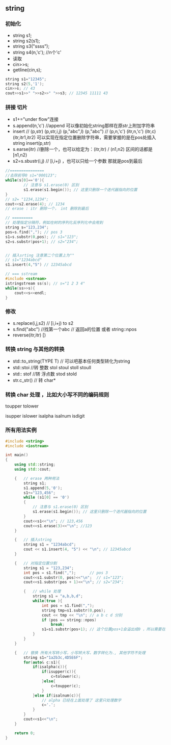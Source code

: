 
## string 

### 初始化 
- string s1;
- string s2(s1);
- string s3("ssss");
- string s4(n,'c'); //n个'c'
- 读取
- cin>>s;
- getline(cin,s);

```c++
string s1="12345";
string s2(5,'1');
cin>>s; // 43
cout>>s1>>" ">>s2>>" ">>s3; // 12345 11111 43
```

### 拼接 切片
- s1+="under flow"连接
- s.append(n,'c') //append 可以像初始化string那样在原str上附加字符串  
- insert // (p,str) (p,str,i,j) (p,"abc",l) (p,"abc") 
           // (p,n,'c') (itr,n,'c') (itr,c) (itr,itr1,itr2)
        可以实现在指定位置删除字符串，需要掌握的是在pos处插入string insert(p,str)
- s.earse(itr) //删除一个，也可以给定为：(itr,itr) / (n1,n2)   区间的话都是[n1,n2)
- s2=s.sbustr(i,j)  // [i,i+j)  ，也可以只给一个参数 那就是pos到最后


```c++
//===============
//去除前导0 s1="000123";
while(s[0]=='0'){
        // 注意与 s1.erase(0) 区别
        s1.erase(s1.begin()); // 这里只删除一个迭代器指向的位置
}
// s2= "1234,1234";
cout<<s2.erase(4); // 1234 
// erase : itr 删除一个， int 删除到最后

// =========
// 处理指定分隔符，例如在树的序列化反序列化中会用到
string s="123,234";
pos=s.find(","); // pos 3
s1=s.substr(0,pos); // s1="123";
s2=s.substr(pos+1); // s2="234"; 


// 插入srting 注意第二个位置上为""
// s1="1234abcd"
s1.insert(4,"5") // 12345abcd

// === sstream
#include <sstream>
istringstream ss(s); // s="1 2 3 4"
while(ss>>s){
    cout<<s<<endl;
}
```

### 修改
- s.replace(i,j,s2)  // [i,i+j) to s2
- s.find("abc") //找第一个abc // 返回a的位置 或者 string::npos
- reverse(itr,itr) [)

### 转换  string 与其他的转换
- std::to_string(TYPE T) // 可以吧基本任何类型转化为string
- std::stoi //转 整数 stol stoul stoll stoull
- std:: stof //转 浮点数  stod stold 
- str.c_str()  // 转 char*

### 转换  char 处理 ，比如大小写不同的编码规则
toupper
tolower

isupper
islower
isalpha
isalnum
isdigit


### 所有用法实例

```c++
#include <string>
#include <iostream>

int main()
{
    using std::string;
    using std::cout;

    {   // erase 两种用法
        string s1;
        s1.append(5,'0');
        s1+="123,456";
        while (s1[0] == '0')
        {
            // 注意与 s1.erase(0) 区别
            s1.erase(s1.begin()); // 这里只删除一个迭代器指向的位置
        }
        cout<<s1<<"\n"; // 123,456
        cout<<s1.erase(3)<<"\n"; //123
    }

    {   // 插入string
        string s1 = "1234abcd";
        cout << s1.insert(4, "5") << "\n"; // 12345abcd
    }

    {   // 对指定位置分割 
        string s1 = "123,234";
        int pos = s1.find(",");      // pos 3
        cout<<s1.substr(0, pos)<<"\n";  // s1="123";
        cout<<s1.substr(pos + 1)<<"\n"; // s2="234";

        {   // while 处理
            string s1 = "a,b,b,d";
            while(true ){
                int pos = s1.find(",");
                string tmp=s1.substr(0,pos);
                cout << tmp << "\n"; // a b c d 分别
                if (pos == string::npos)
                    break;
                s1=s1.substr(pos+1); // 这个位置pos+1会溢出成0 ，所以需要在上面加一个判断
            }
        }
    }

    {   // 替换 所有大写转小写，小写转大写，数字转化为., 其他字符不处理
        string s1="1a2b3c,4D5E6F";
        for(auto& c:s1){
            if(isalpha(c)){
                if(isupper(c)){
                    c=tolower(c);
                }else{
                    c=toupper(c);
                }
            }else if(isalnum(c)){
                // alpha 已经在上面处理了 这里只处理数字
                c='.';
            }
        }
        cout<<s1<<"\n";
    }

    return 0;
}
```